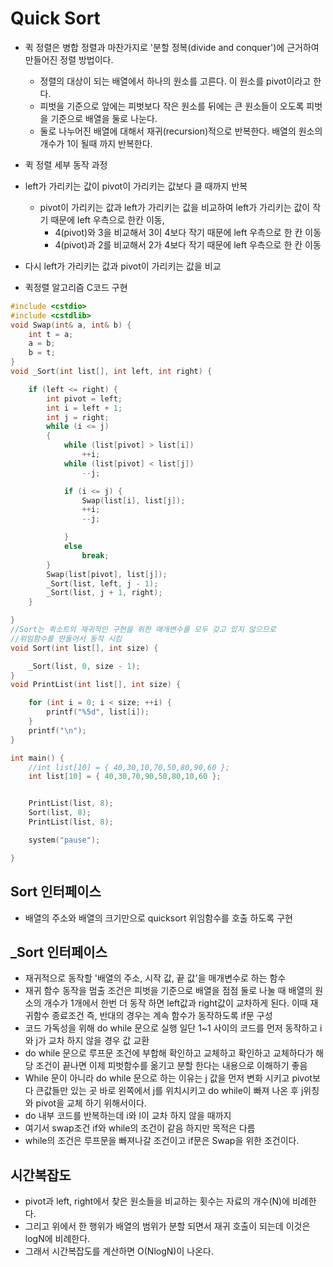# Quick Sort

- 퀵 정렬은 병합 정렬과 마찬가지로 '분할 정복(divide and conquer')에 근거하여 만들어진 정렬 방법이다.
  - 정렬의 대상이 되는 배열에서 하나의 원소를 고른다. 이 원소를 pivot이라고 한다.
  - 피벗을 기준으로 앞에는 피벗보다 작은 원소를 뒤에는 큰 원소들이 오도록 피벗을 기준으로 배열을 둘로 나눈다.
  - 둘로 나누어진 배열에 대해서 재귀(recursion)적으로 반복한다. 배열의 원소의 개수가 1이 될때 까지 반복한다.
- 퀵 정렬 세부 동작 과정
- left가 가리키는 값이 pivot이 가리키는 값보다 클 때까지 반복

  - pivot이 가리키는 값과 left가 가리키는 값을 비교하여 left가 가리키는 값이 작기 때문에 left 우측으로 한칸 이동,
    - 4(pivot)와 3을 비교해서 3이 4보다 작기 때문에 left 우측으로 한 칸 이동
    - 4(pivot)과 2를 비교해서 2가 4보다 작기 때문에 left 우측으로 한 칸 이동

- 다시 left가 가리키는 값과 pivot이 가리키는 값을 비교
- 퀵정렬 알고리즘 C코드 구현

```C++
#include <cstdio>
#include <cstdlib>
void Swap(int& a, int& b) {
	int t = a;
	a = b;
	b = t;
}
void _Sort(int list[], int left, int right) {

	if (left <= right) {
		int pivot = left;
		int i = left + 1;
		int j = right;
		while (i <= j)
		{
			while (list[pivot] > list[i])
				++i;
			while (list[pivot] < list[j])
				--j;

			if (i <= j) {
				Swap(list[i], list[j]);
				++i;
				--j;

			}
			else
				break;
		}
		Swap(list[pivot], list[j]);
		_Sort(list, left, j - 1);
		_Sort(list, j + 1, right);
	}

}
//Sort는 퀵소트의 재귀적인 구현을 위한 매개변수를 모두 갖고 있지 않으므로
//위임함수를 만들어서 동작 시킴
void Sort(int list[], int size) {

	_Sort(list, 0, size - 1);
}
void PrintList(int list[], int size) {

	for (int i = 0; i < size; ++i) {
		printf("%5d", list[i]);
	}
	printf("\n");
}

int main() {
	//int list[10] = { 40,30,10,70,50,80,90,60 };
	int list[10] = { 40,30,70,90,50,80,10,60 };


	PrintList(list, 8);
	Sort(list, 8);
	PrintList(list, 8);

	system("pause");

}
```

## Sort 인터페이스

- 배열의 주소와 배열의 크기만으로 quicksort 위임함수를 호출 하도록 구현

## \_Sort 인터페이스

- 재귀적으로 동작할 '배열의 주소, 시작 값, 끝 값'을 매개변수로 하는 함수
- 재귀 함수 동작을 멈출 조건은 피벗을 기준으로 배열을 점점 둘로 나눌 때 배열의 원소의 개수가 1개에서 한번 더 동작 하면 left값과 right값이 교차하게 된다. 이때 재귀함수 종료조건 즉, 반대의 경우는 계속 함수가 동작하도록 if문 구성
- 코드 가독성을 위해 do while 문으로 실행 일단 1~1 사이의 코드를 먼저 동작하고 i와 j가 교차 하지 않을 경우 값 교환
- do while 문으로 루프문 조건에 부합해 확인하고 교체하고 확인하고 교체하다가 해당 조건이 끝나면 이제 피벗함수를 옮기고 분할 한다는 내용으로 이해하기 좋음
- While 문이 아니라 do while 문으로 하는 이유는 j 값을 먼저 변화 시키고 pivot보다 큰값들만 있는 곳 바로 왼쪽에서 j를 위치시키고 do while이 빠져 나온 후 j위칭와 pivot을 교체 하기 위해서이다.
- do 내부 코드를 반복하는데 i와 l이 교차 하지 않을 때까지
- 여기서 swap조건 if와 while의 조건이 같음 하지만 목적은 다름
- while의 조건은 루프문을 빠져나갈 조건이고 if문은 Swap을 위한 조건이다.

## 시간복잡도

- pivot과 left, right에서 찾은 원소들을 비교하는 횟수는 자료의 개수(N)에 비례한다.
- 그리고 위에서 한 행위가 배열의 범위가 분할 되면서 재귀 호출이 되는데 이것은 logN에 비례한다.
- 그래서 시간복잡도를 계산하면 O(NlogN)이 나온다.
